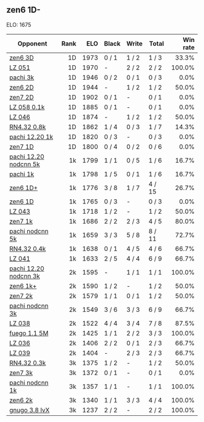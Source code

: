 ## zen6 1D- ##

ELO: 1675

Opponent | Rank | ELO | Black | Write | Total | Win rate
---------|-----:|----:|-------|-------|-------|-------:
[zen6 3D](zen6%203D.md) | 1D | 1973 | 0 / 1 | 1 / 2 | 1 / 3 | 33.3%
[LZ 051](LZ%20051.md) | 1D | 1970 | - | 2 / 2 | 2 / 2 | 100.0%
[pachi 3k](pachi%203k.md) | 1D | 1946 | 0 / 2 | 0 / 1 | 0 / 3 | 0.0%
[zen6 2D](zen6%202D.md) | 1D | 1944 | - | 1 / 2 | 1 / 2 | 50.0%
[zen7 2D](zen7%202D.md) | 1D | 1902 | 0 / 1 | - | 0 / 1 | 0.0%
[LZ 058 0.1k](LZ%20058%200.1k.md) | 1D | 1885 | 0 / 1 | - | 0 / 1 | 0.0%
[LZ 046](LZ%20046.md) | 1D | 1874 | - | 1 / 2 | 1 / 2 | 50.0%
[RN4.32 0.8k](RN4.32%200.8k.md) | 1D | 1862 | 1 / 4 | 0 / 3 | 1 / 7 | 14.3%
[pachi 12.20 1k](pachi%2012.20%201k.md) | 1D | 1820 | 0 / 3 | - | 0 / 3 | 0.0%
[zen7 1D](zen7%201D.md) | 1D | 1800 | 0 / 4 | 0 / 2 | 0 / 6 | 0.0%
[pachi 12.20 nodcnn 5k](pachi%2012.20%20nodcnn%205k.md) | 1k | 1799 | 1 / 1 | 0 / 5 | 1 / 6 | 16.7%
[pachi 1k](pachi%201k.md) | 1k | 1798 | 1 / 5 | 0 / 1 | 1 / 6 | 16.7%
[zen6 1D+](zen6%201D+.md) | 1k | 1776 | 3 / 8 | 1 / 7 | 4 / 15 | 26.7%
[zen6 1D](zen6%201D.md) | 1k | 1765 | 0 / 3 | - | 0 / 3 | 0.0%
[LZ 043](LZ%20043.md) | 1k | 1718 | 1 / 2 | - | 1 / 2 | 50.0%
[zen7 1k](zen7%201k.md) | 1k | 1686 | 2 / 2 | 2 / 3 | 4 / 5 | 80.0%
[pachi nodcnn 5k](pachi%20nodcnn%205k.md) | 1k | 1659 | 3 / 3 | 5 / 8 | 8 / 11 | 72.7%
[RN4.32 0.4k](RN4.32%200.4k.md) | 1k | 1638 | 0 / 1 | 4 / 5 | 4 / 6 | 66.7%
[LZ 041](LZ%20041.md) | 1k | 1633 | 2 / 5 | 4 / 4 | 6 / 9 | 66.7%
[pachi 12.20 nodcnn 3k](pachi%2012.20%20nodcnn%203k.md) | 2k | 1595 | - | 1 / 1 | 1 / 1 | 100.0%
[zen6 1k+](zen6%201k+.md) | 2k | 1590 | 1 / 2 | - | 1 / 2 | 50.0%
[zen7 2k](zen7%202k.md) | 2k | 1579 | 1 / 1 | 0 / 1 | 1 / 2 | 50.0%
[pachi nodcnn 3k](pachi%20nodcnn%203k.md) | 2k | 1549 | 3 / 6 | 3 / 3 | 6 / 9 | 66.7%
[LZ 038](LZ%20038.md) | 2k | 1522 | 4 / 4 | 3 / 4 | 7 / 8 | 87.5%
[fuego 1.1 5M](fuego%201.1%205M.md) | 2k | 1425 | 1 / 1 | 2 / 2 | 3 / 3 | 100.0%
[LZ 036](LZ%20036.md) | 2k | 1406 | 2 / 2 | 0 / 1 | 2 / 3 | 66.7%
[LZ 039](LZ%20039.md) | 2k | 1404 | - | 2 / 3 | 2 / 3 | 66.7%
[RN4.32 0.3k](RN4.32%200.3k.md) | 3k | 1375 | 1 / 2 | - | 1 / 2 | 50.0%
[zen7 3k](zen7%203k.md) | 3k | 1372 | 0 / 1 | - | 0 / 1 | 0.0%
[pachi nodcnn 1k](pachi%20nodcnn%201k.md) | 3k | 1357 | 1 / 1 | - | 1 / 1 | 100.0%
[zen6 2k](zen6%202k.md) | 3k | 1340 | 1 / 1 | 3 / 3 | 4 / 4 | 100.0%
[gnugo 3.8 lvX](gnugo%203.8%20lvX.md) | 3k | 1237 | 2 / 2 | - | 2 / 2 | 100.0%
